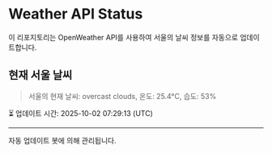 
# Weather API Status

이 리포지토리는 OpenWeather API를 사용하여 서울의 날씨 정보를 자동으로 업데이트합니다.

## 현재 서울 날씨
> 서울의 현재 날씨: overcast clouds, 온도: 25.4°C, 습도: 53%

⏳ 업데이트 시간: 2025-10-02 07:29:13 (UTC)

---
자동 업데이트 봇에 의해 관리됩니다.
